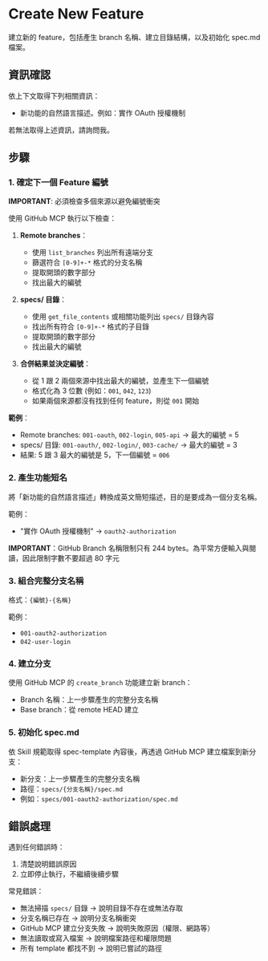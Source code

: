 # Create New Feature

建立新的 feature，包括產生 branch 名稱、建立目錄結構，以及初始化 spec.md 檔案。

## 資訊確認

依上下文取得下列相關資訊：

- 新功能的自然語言描述。例如：實作 OAuth 授權機制

若無法取得上述資訊，請詢問我。

## 步驟

### 1. 確定下一個 Feature 編號

**IMPORTANT**: 必須檢查多個來源以避免編號衝突

使用 GitHub MCP 執行以下檢查：

1. **Remote branches**：
   - 使用 `list_branches` 列出所有遠端分支
   - 篩選符合 `[0-9]+-*` 格式的分支名稱
   - 提取開頭的數字部分
   - 找出最大的編號

2. **specs/ 目錄**：
   - 使用 `get_file_contents` 或相關功能列出 `specs/` 目錄內容
   - 找出所有符合 `[0-9]+-*` 格式的子目錄
   - 提取開頭的數字部分
   - 找出最大的編號

3. **合併結果並決定編號**：
   - 從 1 跟 2 兩個來源中找出最大的編號，並產生下一個編號
   - 格式化為 3 位數 (例如：`001`, `042`, `123`)
   - 如果兩個來源都沒有找到任何 feature，則從 `001` 開始

**範例**：
- Remote branches: `001-oauth`, `002-login`, `005-api` → 最大的編號 = 5
- specs/ 目錄: `001-oauth/`, `002-login/`, `003-cache/` → 最大的編號 = 3
- 結果: 5 跟 3 最大的編號是 5，下一個編號 = `006`

### 2. 產生功能短名

將「新功能的自然語言描述」轉換成英文簡短描述，目的是要成為一個分支名稱。

範例：
- "實作 OAuth 授權機制" → `oauth2-authorization`

**IMPORTANT**：GitHub Branch 名稱限制只有 244 bytes。為平常方便輸入與閱讀，因此限制字數不要超過 80 字元

### 3. 組合完整分支名稱

格式：`{編號}-{名稱}`

範例：
- `001-oauth2-authorization`
- `042-user-login`

### 4. 建立分支

使用 GitHub MCP 的 `create_branch` 功能建立新 branch：
- Branch 名稱：上一步驟產生的完整分支名稱
- Base branch：從 remote HEAD 建立

### 5. 初始化 spec.md

依 Skill 規範取得 spec-template 內容後，再透過 GitHub MCP 建立檔案到新分支：
- 新分支：上一步驟產生的完整分支名稱
- 路徑：`specs/{分支名稱}/spec.md`
- 例如：`specs/001-oauth2-authorization/spec.md`

## 錯誤處理

遇到任何錯誤時：
1. 清楚說明錯誤原因
2. 立即停止執行，不繼續後續步驟

常見錯誤：
- 無法掃描 `specs/` 目錄 → 說明目錄不存在或無法存取
- 分支名稱已存在 → 說明分支名稱衝突
- GitHub MCP 建立分支失敗 → 說明失敗原因（權限、網路等）
- 無法讀取或寫入檔案 → 說明檔案路徑和權限問題
- 所有 template 都找不到 → 說明已嘗試的路徑
